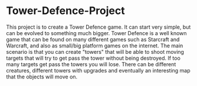 # Tower-Defence-Project
This project is to create a Tower Defence game. It can start very simple, but can be evolved to something much bigger. Tower Defence is a well known game that can be found on many different games such as Starcraft and Warcraft, and also as small/big platform games on the internet. The main scenario is that you can create "towers" that will be able to shoot moving targets that will try to get pass the tower without being destroyed. If too many targets get pass the towers you will lose. There can be different creatures, different towers with upgrades and eventually an interesting map that the objects will move on. 


